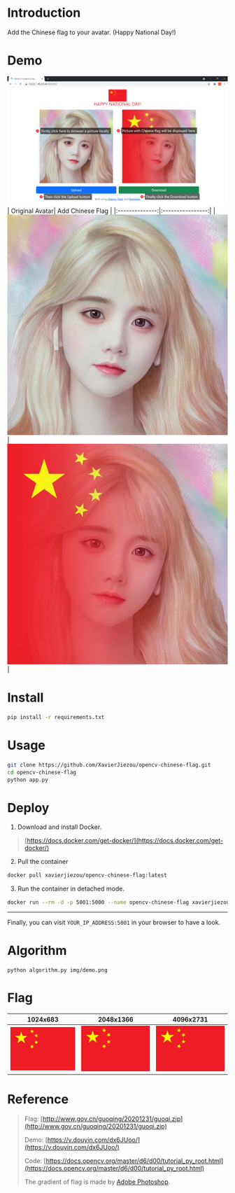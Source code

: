 # Introduction
Add the Chinese flag to your avatar. (Happy National Day!)
# Demo
![site](img/site.png)
| Original Avatar| Add Chinese Flag |
|:--------------:|:----------------:|
|![demo](img/demo.png)|![_new](img/_new.jpg)|
# Install
```bash
pip install -r requirements.txt
```
# Usage
```bash
git clone https://github.com/XavierJiezou/opencv-chinese-flag.git
cd opencv-chinese-flag
python app.py
```
# Deploy
1. Download and install Docker.
> [https://docs.docker.com/get-docker/](https://docs.docker.com/get-docker/)
2. Pull the container
```bash
docker pull xavierjiezou/opencv-chinese-flag:latest
```
3. Run the container in detached mode.
```bash
docker run --rm -d -p 5001:5000 --name opencv-chinese-flag xavierjiezou/opencv-chinese-flag
```
---
Finally, you can visit `YOUR_IP_ADDRESS:5001` in your browser to have a look.
# Algorithm
```
python algorithm.py img/demo.png
```
# Flag
| 1024x683| 2048x1366 | 4096x2731 |
|:-------:|:---------:|:---------:|
|![1024](img/guoqi/guoqi_1024.png)|![2048](img/guoqi/guoqi_2048.png)|![4096](img/guoqi/guoqi_4096.png)|
# Reference
> Flag: [http://www.gov.cn/guoqing/20201231/guoqi.zip](http://www.gov.cn/guoqing/20201231/guoqi.zip)
> 
> Demo: [https://v.douyin.com/dx6JUoo/](https://v.douyin.com/dx6JUoo/)
> 
> Code: [https://docs.opencv.org/master/d6/d00/tutorial_py_root.html](https://docs.opencv.org/master/d6/d00/tutorial_py_root.html)
> 
> The gradient of flag is made by [Adobe Photoshop](https://www.adobe.com/products/photoshop.html).